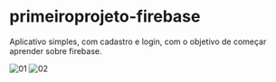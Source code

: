 # primeiroprojeto-firebase
Aplicativo simples, com cadastro e login, com o objetivo de começar aprender sobre firebase.

![01](https://user-images.githubusercontent.com/33363507/165410143-916fe7ef-5f21-4732-87d6-9640af32e52e.gif)
![02](https://user-images.githubusercontent.com/33363507/165410159-7a0ed528-d007-4758-97ea-9b89f80cc1b6.gif)

